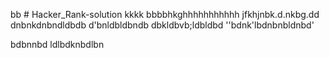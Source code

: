 bb # Hacker_Rank-solution
kkkk
bbbbhkghhhhhhhhhhh
jfkhjnbk.d.nkbg.dd
dnbnkdnbndldbdb
d'bnldbldbndb
dbkldbvb;ldbldbd
''bdnk'lbdnbnbldnbd'

bdbnnbd
ldlbdknbdlbn
